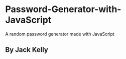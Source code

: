 # Password-Generator-with-JavaScript

A random password generator made with JavaScript

## By Jack Kelly